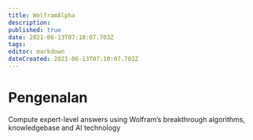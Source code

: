 ```yaml
---
title: WolframAlpha
description: 
published: true
date: 2021-06-13T07:10:07.703Z
tags: 
editor: markdown
dateCreated: 2021-06-13T07:10:07.703Z
---
```


# Pengenalan
Compute expert-level answers using Wolfram’s breakthrough
algorithms, knowledgebase and AI technology